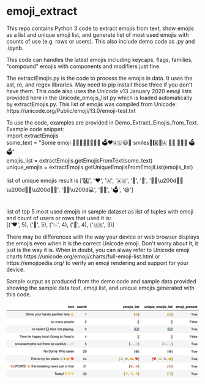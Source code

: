 # emoji_extract
This repo contains Python 3 code to extract emojis from text, show emojis as a list and unique emoji list, and generate list of most used emojis with counts of use (e.g. rows or users). This also include demo code as .py and .ipynb.

<p> This code can handles the latest emojis including keycaps, flags, families, "compound" emojis with components and modifiers just fine. 

<p>The extractEmojis.py is the code to process the emojis in data. It uses the ast, re, and regex libraries. May need to pip install those three if you don't have them. This code also uses the Unicode v13 January 2020 emoji lists provided here in the Unicode_emojis_list.py which is loaded automatically by extractEmojis.py. This list of emojis was compiled from Unicode:  https://unicode.org/Public/emoji/13.0/emoji-test.txt 

<p>To use the code, examples are provided in Demo_Extract_Emojis_from_Text.
<br>
Example code snippet:<br>
import extractEmojis<br>
some_text = "Some emoji 👨🏾‍👩🏾‍👧🏾‍👦🏾 🗳❤️🇦🇺😃🌹 smiles🌹4️⃣🍎🇦 👪🏿 👩🏿‍💻 🗳🗳️"<br>
emojis_list = extractEmojis.getEmojisFromText(some_text)<br>
unique_emojis = extractEmojis.getUniqueEmojisFromEmojiList(emojis_list)<br>
<br>
list of unique emojis result is ['4️⃣', '❤️', '🇦', '🇦🇺', '🌹', '🍎', '👨🏾\u200d👩🏾\u200d👧🏾\u200d👦🏾', '👩🏿\u200d💻', '👪🏿', '🗳️', '😃']<br>
<br>
<br>
list of top 5 most used emojis in sample dataset as list of tuples with emoji and count of users or rows that used it is:<br>
[('❤️', 5), ('🔵', 5), ('💥', 4), ('🤣', 4), ('🇺🇸', 3)]
<br>
<p> There may be differences with the way your device or web browser displays the emojis even when it is the correct Unicode emoji. Don't worry about it, it just is the way it is. When in doubt, you can alway refer to Unicode emoji charts https://unicode.org/emoji/charts/full-emoji-list.html or https://emojipedia.org/ to verify an emoji rendering and support for your device.

<p> Sample output as produced from the demo code and sample data provided showing the sample data text, emoji list, and unique emojis generated with this code.
 
![screenshot of demo](/demo_extract_emojis.png)


